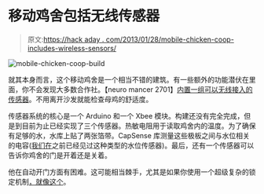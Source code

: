 # 移动鸡舍包括无线传感器

> 原文:[https://hack aday . com/2013/01/28/mobile-chicken-coop-includes-wireless-sensors/](https://hackaday.com/2013/01/28/mobile-chicken-coop-includes-wireless-sensors/)

![mobile-chicken-coop-build](../Images/926e4a5b85f851e0d4d221c087ee3383.png)

就其本身而言，这个移动鸡舍是一个相当不错的建筑。有一些额外的功能潜伏在里面，你不会发现大多数合作社。【neuro mancer 2701】[内置一组可以无线接入的传感器](http://www.instructables.com/id/Mobile-Chicken-Coop-with-some-automation)。不用离开沙发就能检查母鸡的舒适度。

传感器系统的核心是一个 Arduino 和一个 Xbee 模块。构建还没有完全完成，但是到目前为止已经实现了三个传感器。热敏电阻用于读取鸡舍内的温度。为了确保有足够的水，水库上贴了两张箔带。CapSense 库测量这些极板之间与水位相关的电容([我们在](http://hackaday.com/2009/12/08/overly-complicated-gas-guage/)之前已经见过这种类型的水位传感器)。最后，还有一个传感器可以告诉你鸡舍的门是开着还是关着。

他在自动开门方面有困难。这可能相当棘手，尤其是如果你使用一个超级复杂的锁定机制[，就像这个](http://hackaday.com/2010/05/03/automated-chicken-coop-door/)。